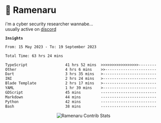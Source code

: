 # 🍜 Ramenaru
i'm a cyber security researcher wannabe...
<br />
usually active on <a href="https://discordapp.com/users/503291004200157185">discord</a> 

**`Insights`**

<!--START_SECTION:waka-->

```txt
From: 15 May 2023 - To: 19 September 2023

Total Time: 63 hrs 24 mins

TypeScript                 41 hrs 52 mins  >>>>>>>>>>>>>>>>>--------   66.03 %
Other                      4 hrs 6 mins    >>-----------------------   06.47 %
Dart                       3 hrs 35 mins   >------------------------   05.67 %
INI                        2 hrs 24 mins   >------------------------   03.81 %
Blade Template             2 hrs 17 mins   >------------------------   03.62 %
YAML                       1 hr 39 mins    >------------------------   02.62 %
GDScript                   45 mins         -------------------------   01.21 %
Markdown                   44 mins         -------------------------   01.16 %
Python                     42 mins         -------------------------   01.11 %
Bash                       38 mins         -------------------------   01.02 %
```

<!--END_SECTION:waka-->

<div style="text-align: center;">
   <img align="center" src="https://github-readme-streak-stats.herokuapp.com/?user=Ramenaru&theme=dark&card_width=520" alt="Ramenaru Contrib Stats" />
</div>



